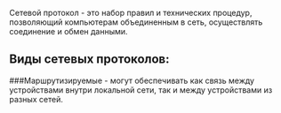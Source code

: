 Сетевой протокол - это набор правил и технических процедур, позволяющий компьютерам объединенным в сеть, осуществлять соединение и обмен данными.

## Виды сетевых протоколов:

###Маршрутизируемые - могут обеспечивать как связь между устройствами внутри локальной сети, так и между устройствами из разных сетей.